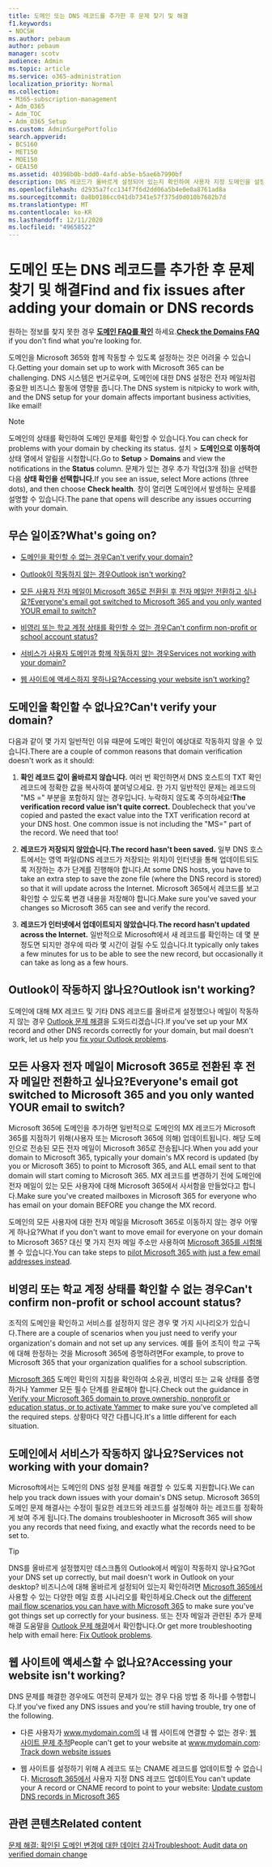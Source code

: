 ```yaml
---
title: 도메인 또는 DNS 레코드를 추가한 후 문제 찾기 및 해결
f1.keywords:
- NOCSH
ms.author: pebaum
author: pebaum
manager: scotv
audience: Admin
ms.topic: article
ms.service: o365-administration
localization_priority: Normal
ms.collection:
- M365-subscription-management
- Adm_O365
- Adm_TOC
- Adm_O365_Setup
ms.custom: AdminSurgePortfolio
search.appverid:
- BCS160
- MET150
- MOE150
- GEA150
ms.assetid: 40398b0b-bdd0-4afd-ab5e-b5ae6b7990bf
description: DNS 레코드가 올바르게 설정되어 있는지 확인하여 사용자 지정 도메인을 설정하는 동안 발생할 수 있는 문제를 추적하는 방법을 학습합니다.
ms.openlocfilehash: d2935a7fcc134f7f6d2dd06a5b4e0e0a8761ad8a
ms.sourcegitcommit: 0a8b0186cc041db7341e57f375d0d010b7682b7d
ms.translationtype: MT
ms.contentlocale: ko-KR
ms.lasthandoff: 12/11/2020
ms.locfileid: "49658522"
---
```

# <a name="find-and-fix-issues-after-adding-your-domain-or-dns-records"></a><span data-ttu-id="21bca-103">도메인 또는 DNS 레코드를 추가한 후 문제 찾기 및 해결</span><span class="sxs-lookup"><span data-stu-id="21bca-103">Find and fix issues after adding your domain or DNS records</span></span>

 <span data-ttu-id="21bca-104">원하는 정보를 찾지 못한 경우 **[도메인 FAQ를 확인](../setup/domains-faq.yml)** 하세요.</span><span class="sxs-lookup"><span data-stu-id="21bca-104">**[Check the Domains FAQ](../setup/domains-faq.yml)** if you don't find what you're looking for.</span></span> 
  
<span data-ttu-id="21bca-105">도메인을 Microsoft 365와 함께 작동할 수 있도록 설정하는 것은 어려울 수 있습니다.</span><span class="sxs-lookup"><span data-stu-id="21bca-105">Getting your domain set up to work with Microsoft 365 can be challenging.</span></span> <span data-ttu-id="21bca-106">DNS 시스템은 번거로우며, 도메인에 대한 DNS 설정은 전자 메일처럼 중요한 비즈니스 활동에 영향을 줍니다.</span><span class="sxs-lookup"><span data-stu-id="21bca-106">The DNS system is nitpicky to work with, and the DNS setup for your domain affects important business activities, like email!</span></span>

> [!NOTE]
> <span data-ttu-id="21bca-107">도메인의 상태를 확인하여 도메인 문제를 확인할 수 있습니다.</span><span class="sxs-lookup"><span data-stu-id="21bca-107">You can check for problems with your domain by checking its status.</span></span> <span data-ttu-id="21bca-108">설치   >  **도메인으로 이동하여** 상태 열에서  알림을 시청합니다.</span><span class="sxs-lookup"><span data-stu-id="21bca-108">Go to **Setup** > **Domains** and view the notifications in the **Status** column.</span></span> <span data-ttu-id="21bca-109">문제가 있는 경우 추가 작업(3개 점)을 선택한 다음 **상태 확인을 선택합니다.**</span><span class="sxs-lookup"><span data-stu-id="21bca-109">If you see an issue, select More actions (three dots), and then choose **Check health**.</span></span> <span data-ttu-id="21bca-110">창이 열리면 도메인에서 발생하는 문제를 설명할 수 있습니다.</span><span class="sxs-lookup"><span data-stu-id="21bca-110">The pane that opens will describe any issues occurring with your domain.</span></span>
  
## <a name="whats-going-on"></a><span data-ttu-id="21bca-111">무슨 일이죠?</span><span class="sxs-lookup"><span data-stu-id="21bca-111">What's going on?</span></span>

- [<span data-ttu-id="21bca-112">도메인을 확인할 수 없는 경우</span><span class="sxs-lookup"><span data-stu-id="21bca-112">Can't verify your domain?</span></span>](#cant-verify-your-domain)
    
- [<span data-ttu-id="21bca-113">Outlook이 작동하지 않는 경우</span><span class="sxs-lookup"><span data-stu-id="21bca-113">Outlook isn't working?</span></span>](#outlook-isnt-working)
    
- [<span data-ttu-id="21bca-114">모든 사용자 전자 메일이 Microsoft 365로 전환된 후 전자 메일만 전환하고 싶나요?</span><span class="sxs-lookup"><span data-stu-id="21bca-114">Everyone's email got switched to Microsoft 365 and you only wanted YOUR email to switch?</span></span>](#everyones-email-got-switched-to-microsoft-365-and-you-only-wanted-your-email-to-switch)

- [<span data-ttu-id="21bca-115">비영리 또는 학교 계정 상태를 확인할 수 없는 경우</span><span class="sxs-lookup"><span data-stu-id="21bca-115">Can't confirm non-profit or school account status?</span></span>](#cant-confirm-non-profit-or-school-account-status)

- [<span data-ttu-id="21bca-116">서비스가 사용자 도메인과 함께 작동하지 않는 경우</span><span class="sxs-lookup"><span data-stu-id="21bca-116">Services not working with your domain?</span></span>](#services-not-working-with-your-domain)
    
- [<span data-ttu-id="21bca-117">웹 사이트에 액세스하지 못하나요?</span><span class="sxs-lookup"><span data-stu-id="21bca-117">Accessing your website isn't working?</span></span>](#accessing-your-website-isnt-working)

## <a name="cant-verify-your-domain"></a><span data-ttu-id="21bca-118">도메인을 확인할 수 없나요?</span><span class="sxs-lookup"><span data-stu-id="21bca-118">Can't verify your domain?</span></span>
<span data-ttu-id="21bca-119"><a name="BKMK_verify"> </a></span><span class="sxs-lookup"><span data-stu-id="21bca-119"><a name="BKMK_verify"> </a></span></span>

<span data-ttu-id="21bca-120">다음과 같이 몇 가지 일반적인 이유 때문에 도메인 확인이 예상대로 작동하지 않을 수 있습니다.</span><span class="sxs-lookup"><span data-stu-id="21bca-120">There are a couple of common reasons that domain verification doesn't work as it should:</span></span>
  
1. <span data-ttu-id="21bca-p103">**확인 레코드 값이 올바르지 않습니다.** 여러 번 확인하면서 DNS 호스트의 TXT 확인 레코드에 정확한 값을 복사하여 붙여넣으세요. 한 가지 일반적인 문제는 레코드의 "MS =" 부분을 포함하지 않는 경우입니다. 누락하지 않도록 주의하세요!</span><span class="sxs-lookup"><span data-stu-id="21bca-p103">**The verification record value isn't quite correct.** Doublecheck that you've copied and pasted the exact value into the TXT verification record at your DNS host. One common issue is not including the "MS=" part of the record. We need that too!</span></span> 
    
2. <span data-ttu-id="21bca-125">**레코드가 저장되지 않았습니다.**</span><span class="sxs-lookup"><span data-stu-id="21bca-125">**The record hasn't been saved.**</span></span> <span data-ttu-id="21bca-126">일부 DNS 호스트에서는 영역 파일(DNS 레코드가 저장되는 위치)이 인터넷을 통해 업데이트되도록 저장하는 추가 단계를 진행해야 합니다.</span><span class="sxs-lookup"><span data-stu-id="21bca-126">At some DNS hosts, you have to take an extra step to save the zone file (where the DNS record is stored) so that it will update across the Internet.</span></span> <span data-ttu-id="21bca-127">Microsoft 365에서 레코드를 보고 확인할 수 있도록 변경 내용을 저장해야 합니다.</span><span class="sxs-lookup"><span data-stu-id="21bca-127">Make sure you've saved your changes so Microsoft 365 can see and verify the record.</span></span> 
    
3. <span data-ttu-id="21bca-128">**레코드가 인터넷에서 업데이트되지 않았습니다.**</span><span class="sxs-lookup"><span data-stu-id="21bca-128">**The record hasn't updated across the Internet.**</span></span> <span data-ttu-id="21bca-129">일반적으로 Microsoft에서 새 레코드를 확인하는 데 몇 분 정도면 되지만 경우에 따라 몇 시간이 걸릴 수도 있습니다.</span><span class="sxs-lookup"><span data-stu-id="21bca-129">It typically only takes a few minutes for us to be able to see the new record, but occasionally it can take as long as a few hours.</span></span> 
    
## <a name="outlook-isnt-working"></a><span data-ttu-id="21bca-130">Outlook이 작동하지 않나요?</span><span class="sxs-lookup"><span data-stu-id="21bca-130">Outlook isn't working?</span></span>
<span data-ttu-id="21bca-131"><a name="BKMK_OutlookBroken"> </a></span><span class="sxs-lookup"><span data-stu-id="21bca-131"><a name="BKMK_OutlookBroken"> </a></span></span>

<span data-ttu-id="21bca-132">도메인에 대해 MX 레코드 및 기타 DNS 레코드를 올바르게 설정했으나 메일이 작동하지 않는 경우 [Outlook 문제 해결](https://docs.microsoft.com/exchange/troubleshoot/outlook-connectivity/outlook-connection-issues)을 도와드리겠습니다.</span><span class="sxs-lookup"><span data-stu-id="21bca-132">If you've set up your MX record and other DNS records correctly for your domain, but mail doesn't work, let us help you [fix your Outlook problems](https://docs.microsoft.com/exchange/troubleshoot/outlook-connectivity/outlook-connection-issues).</span></span>
  
## <a name="everyones-email-got-switched-to-microsoft-365-and-you-only-wanted-your-email-to-switch"></a><span data-ttu-id="21bca-133">모든 사용자 전자 메일이 Microsoft 365로 전환된 후 전자 메일만 전환하고 싶나요?</span><span class="sxs-lookup"><span data-stu-id="21bca-133">Everyone's email got switched to Microsoft 365 and you only wanted YOUR email to switch?</span></span>
<span data-ttu-id="21bca-134"><a name="BKMK_EmailSwitched"> </a></span><span class="sxs-lookup"><span data-stu-id="21bca-134"><a name="BKMK_EmailSwitched"> </a></span></span>

<span data-ttu-id="21bca-135">Microsoft 365에 도메인을 추가하면 일반적으로 도메인의 MX 레코드가 Microsoft 365를 지점하기 위해(사용자 또는 Microsoft 365에 의해) 업데이트됩니다. 해당 도메인으로 전송된 모든 전자 메일이 Microsoft 365로 전송됩니다.</span><span class="sxs-lookup"><span data-stu-id="21bca-135">When you add your domain to Microsoft 365, typically your domain's MX record is updated (by you or Microsoft 365) to point to Microsoft 365, and ALL email sent to that domain will start coming to Microsoft 365.</span></span> <span data-ttu-id="21bca-136">MX 레코드를 변경하기 전에 도메인에 전자 메일이 있는 모든 사용자에 대해 Microsoft 365에서 사서함을 만들었다고 합니다.</span><span class="sxs-lookup"><span data-stu-id="21bca-136">Make sure you've created mailboxes in Microsoft 365 for everyone who has email on your domain BEFORE you change the MX record.</span></span>
  
<span data-ttu-id="21bca-137">도메인의 모든 사용자에 대한 전자 메일을 Microsoft 365로 이동하지 않는 경우 어떻게 하나요?</span><span class="sxs-lookup"><span data-stu-id="21bca-137">What if you don't want to move email for everyone on your domain to Microsoft 365?</span></span> <span data-ttu-id="21bca-138">대신 몇 가지 전자 메일 주소만 사용하여 [Microsoft 365를 시험해](https://docs.microsoft.com/microsoft-365/admin/setup/domains-faq)볼 수 있습니다.</span><span class="sxs-lookup"><span data-stu-id="21bca-138">You can take steps to [pilot Microsoft 365 with just a few email addresses instead](https://docs.microsoft.com/microsoft-365/admin/setup/domains-faq).</span></span>
  
## <a name="cant-confirm-non-profit-or-school-account-status"></a><span data-ttu-id="21bca-139">비영리 또는 학교 계정 상태를 확인할 수 없는 경우</span><span class="sxs-lookup"><span data-stu-id="21bca-139">Can't confirm non-profit or school account status?</span></span>
<span data-ttu-id="21bca-140"><a name="BKMK_validateAcct"> </a></span><span class="sxs-lookup"><span data-stu-id="21bca-140"><a name="BKMK_validateAcct"> </a></span></span>

<span data-ttu-id="21bca-141">조직의 도메인을 확인하고 서비스를 설정하지 않은 경우 몇 가지 시나리오가 있습니다.</span><span class="sxs-lookup"><span data-stu-id="21bca-141">There are a couple of scenarios when you just need to verify your organization's domain and not set up any services.</span></span> <span data-ttu-id="21bca-142">예를 들어 조직이 학교 구독에 대해 한정하는 것을 Microsoft 365에 증명하려면</span><span class="sxs-lookup"><span data-stu-id="21bca-142">For example, to prove to Microsoft 365 that your organization qualifies for a school subscription.</span></span>
  
<span data-ttu-id="21bca-143">[Microsoft 365](https://docs.microsoft.com/microsoft-365/admin/setup/domains-faq) 도메인 확인의 지침을 확인하여 소유권, 비영리 또는 교육 상태를 증명하거나 Yammer 모든 필수 단계를 완료해야 합니다.</span><span class="sxs-lookup"><span data-stu-id="21bca-143">Check out the guidance in [Verify your Microsoft 365 domain to prove ownership, nonprofit or education status, or to activate Yammer](https://docs.microsoft.com/microsoft-365/admin/setup/domains-faq) to make sure you've completed all the required steps.</span></span> <span data-ttu-id="21bca-144">상황마다 약간 다릅니다.</span><span class="sxs-lookup"><span data-stu-id="21bca-144">It's a little different for each situation.</span></span> 
  
## <a name="services-not-working-with-your-domain"></a><span data-ttu-id="21bca-145">도메인에서 서비스가 작동하지 않나요?</span><span class="sxs-lookup"><span data-stu-id="21bca-145">Services not working with your domain?</span></span>
<span data-ttu-id="21bca-146"><a name="BKMK_Test"> </a></span><span class="sxs-lookup"><span data-stu-id="21bca-146"><a name="BKMK_Test"> </a></span></span>

<span data-ttu-id="21bca-147">Microsoft에서는 도메인의 DNS 설정 문제를 해결할 수 있도록 지원합니다.</span><span class="sxs-lookup"><span data-stu-id="21bca-147">We can help you track down issues with your domain's DNS setup.</span></span> <span data-ttu-id="21bca-148">Microsoft 365의 도메인 문제 해결사는 수정이 필요한 레코드와 레코드를 설정해야 하는 레코드를 정확하게 보여 주게 됩니다.</span><span class="sxs-lookup"><span data-stu-id="21bca-148">The domains troubleshooter in Microsoft 365 will show you any records that need fixing, and exactly what the records need to be set to.</span></span> 

> [!TIP]
> <span data-ttu-id="21bca-149">DNS를 올바르게 설정했지만 데스크톱의 Outlook에서 메일이 작동하지 않나요?</span><span class="sxs-lookup"><span data-stu-id="21bca-149">Got your DNS set up correctly, but mail doesn't work in Outlook on your desktop?</span></span> <span data-ttu-id="21bca-150">비즈니스에 대해 올바르게 설정되어 있는지 확인하려면 [Microsoft 365에서](https://docs.microsoft.com/exchange/mail-flow-best-practices/mail-flow-best-practices) 사용할 수 있는 다양한 메일 흐름 시나리오를 확인하세요.</span><span class="sxs-lookup"><span data-stu-id="21bca-150">Check out the [different mail flow scenarios you can have with Microsoft 365](https://docs.microsoft.com/exchange/mail-flow-best-practices/mail-flow-best-practices) to make sure you've got things set up correctly for your business.</span></span> <span data-ttu-id="21bca-151">또는 전자 메일과 관련된 추가 문제 해결 도움말을 [Outlook 문제 해결](https://docs.microsoft.com/exchange/troubleshoot/outlook-connectivity/outlook-connection-issues)에서 확인합니다.</span><span class="sxs-lookup"><span data-stu-id="21bca-151">Or get more troubleshooting help with email here: [Fix Outlook problems](https://docs.microsoft.com/exchange/troubleshoot/outlook-connectivity/outlook-connection-issues).</span></span> 
  
## <a name="accessing-your-website-isnt-working"></a><span data-ttu-id="21bca-152">웹 사이트에 액세스할 수 없나요?</span><span class="sxs-lookup"><span data-stu-id="21bca-152">Accessing your website isn't working?</span></span>
<span data-ttu-id="21bca-153"><a name="BKMK_Website"> </a></span><span class="sxs-lookup"><span data-stu-id="21bca-153"><a name="BKMK_Website"> </a></span></span>

<span data-ttu-id="21bca-154">DNS 문제를 해결한 경우에도 여전히 문제가 있는 경우 다음 방법 중 하나를 수행합니다.</span><span class="sxs-lookup"><span data-stu-id="21bca-154">If you've fixed any DNS issues and you're still having trouble, try one of the following.</span></span>
  
- <span data-ttu-id="21bca-155">다른 사용자가 www.mydomain.com의 내 웹 사이트에 연결할 수 없는 경우: [웹 사이트 문제 추적](https://docs.microsoft.com/microsoft-365/admin/setup/add-domain)</span><span class="sxs-lookup"><span data-stu-id="21bca-155">People can't get to your website at www.mydomain.com: [Track down website issues](https://docs.microsoft.com/microsoft-365/admin/setup/add-domain)</span></span>
    
- <span data-ttu-id="21bca-156">웹 사이트를 설정하기 위해 A 레코드 또는 CNAME 레코드를 업데이트할 수 없습니다. [Microsoft 365에서](../dns/add-or-edit-custom-dns-records.md) 사용자 지정 DNS 레코드 업데이트</span><span class="sxs-lookup"><span data-stu-id="21bca-156">You can't update your A record or CNAME record to point to your website: [Update custom DNS records in Microsoft 365](../dns/add-or-edit-custom-dns-records.md)</span></span>

## <a name="related-content"></a><span data-ttu-id="21bca-157">관련 콘텐츠</span><span class="sxs-lookup"><span data-stu-id="21bca-157">Related content</span></span>

[<span data-ttu-id="21bca-158">문제 해결: 확인된 도메인 변경에 대한 데이터 감사</span><span class="sxs-lookup"><span data-stu-id="21bca-158">Troubleshoot: Audit data on verified domain change</span></span>](https://docs.microsoft.com/azure/active-directory/reports-monitoring/troubleshoot-audit-data-verified-domain)

    

